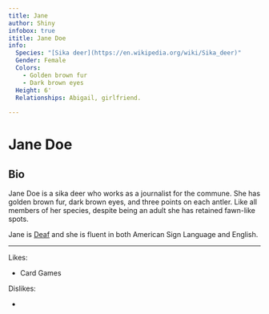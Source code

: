 ```yaml
---
title: Jane
author: Shiny
infobox: true
ititle: Jane Doe
info:
  Species: "[Sika deer](https://en.wikipedia.org/wiki/Sika_deer)"
  Gender: Female
  Colors:
    - Golden brown fur
    - Dark brown eyes
  Height: 6'
  Relationships: Abigail, girlfriend.
  
---
```


Jane Doe
=======

## Bio

Jane Doe is a sika deer who works as a journalist for the commune. She has golden brown fur, dark brown eyes, and three points on each antler. Like all members of her species, despite being an adult she has retained fawn-like spots.

Jane is [Deaf](https://en.wikipedia.org/wiki/Deaf_culture) and she is fluent in both American Sign Language and English.

---

Likes:

  * Card Games
 
  

Dislikes:

  * 
